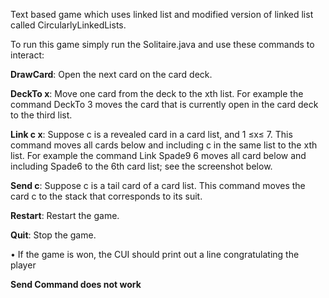 Text based game which uses linked list and modified version of linked list called CircularlyLinkedLists.

To run this game simply run the Solitaire.java and use these commands to interact:

**DrawCard**: Open the next card on the card deck.

**DeckTo x**: Move one card from the deck to the xth list. For example the command
DeckTo 3 moves the card that is currently open in the card deck to the third list.

**Link c x**: Suppose c is a revealed card in a card list, and 1 ≤x≤ 7. This command
moves all cards below and including c in the same list to the xth list. For example the
command Link Spade9 6 moves all card below and including Spade6 to the 6th card
list; see the screenshot below.

**Send c**: Suppose c is a tail card of a card list. This command moves the card c to
the stack that corresponds to its suit.

**Restart**: Restart the game.

**Quit**: Stop the game.

• If the game is won, the CUI should print out a line congratulating the player

**Send Command does not work**
